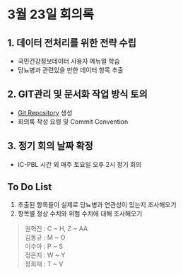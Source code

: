 # 3월 23일 회의록

## 1. 데이터 전처리를 위한 전략 수립
- 국민건강정보데이터 사용자 메뉴얼 학습
- 당뇨병과 관련있을 만한 데이터 항목 추출

## 2. GIT관리 및 문서화 작업 방식 토의
- [Git Repository](https://github.com/A-9-ZZIM) 생성
- 회의록 작성 요령 및 Commit Convention

## 3. 정기 회의 날짜 확정
- IC-PBL 시간 외 매주 토요일 오후 2시 정기 회의

## To Do List
1. 추출된 항목들이 실제로 당뇨병과 연관성이 있는지 조사해오기
2. 항목별 정상 수치와 위험 수치에 대해 조사해오기
> 권혁진 : C ~ H, Z ~ AA  
> 김동규 : M ~ O  
> 이수아 : P ~ S  
> 정은지 : W ~ Y  
> 정희재 : T ~ V
  